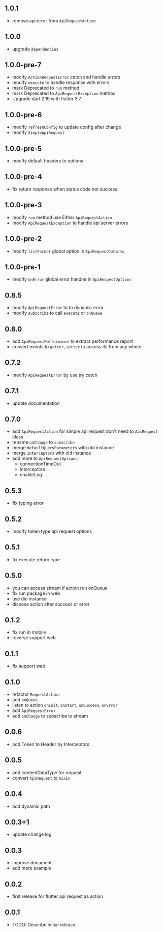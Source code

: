 ## 1.0.1
* remove api error from `ApiRequestAction`

## 1.0.0
* upgrade `dependencies`

## 1.0.0-pre-7
* modify `ActionRequestError` catch and handle errors
* modify `execute` to handle response with errors
* mark Deprecated to `run` method
* mark Deprecated to `ApiRequestException` method
* Upgrade dart 2.19 with flutter 3.7

## 1.0.0-pre-6
* modify `refreshConfig` to update config after change 
* modify `SimpleApiRequest`

## 1.0.0-pre-5
* modify default headers to options

## 1.0.0-pre-4
* fix return response when status code not success

## 1.0.0-pre-3
* modify `run` method use Either `ApiRequestAction`
* modify `ApiRequestException` to handle api server errors

## 1.0.0-pre-2
* modify `listFormat` global option in `ApiRequestOptions`

## 1.0.0-pre-1
* modify `onError` global error handler in `ApiRequestOptions`

## 0.8.5
* modify `ApiRequestError` to to dynamic error
* modify `subscribe` to call `execute` or `onQueue`

## 0.8.0
* add `ApiRequestPerformance` to extract performance report
* convert events to `getter`, `setter` to access its from any where

## 0.7.2
* modify `ApiRequestError` by use try catch

## 0.7.1
* update documentation

## 0.7.0
* add `ApiRequestAction` for simple api request don't need to `ApiRequest` class
* rename `onChnage` to `subscribe`
* merge `defaultQueryParameters` with old instance
* merge `interceptors` with old instance
* add more to `ApiRequestOptions`:
    * connectionTimeOut
    * interceptors
    * enableLog

## 0.5.3
* fix typing error

## 0.5.2
* modify token type api request options

## 0.5.1
* fix execute return type

## 0.5.0
* you can access stream if action run onQueue
* fix run package in web
* use dio instance
* dispose action after success or error

## 0.1.2
* fix run in mobile
* reverse support web

## 0.1.1
* fix support web

## 0.1.0
* refactor `RequestAction`
* add `onQueue`
* listen to action `onInit`, `onStart`, `onSuccess`, `onError`
* add `ApiRequestError`
* add `onChange` to subscribe to stream

## 0.0.6
* add Token to Header by Interceptors

## 0.0.5
* add contentDataType for request
* convert `ApiRequest` to `mixin`

## 0.0.4
* add dynamic path
  
## 0.0.3+1
* update change log

## 0.0.3
* improve document
* add more example

## 0.0.2
* first release for flutter api request as action

## 0.0.1
* TODO: Describe initial release.
